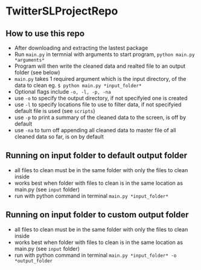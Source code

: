 # TwitterSLProjectRepo

## How to use this repo
 - After downloading and extracting the lastest package
 - Run `main.py` in termnial with arguments to start program, `python main.py *arguments*`
 - Program will then write the cleaned data and realted file to an output folder (see below)
 - `main.py` takes 1 required argument which is the input  directory, of the data to clean eg. `$ python main.py *input_folder*`
 - Optional flags include `-o, -l, -p, -na`
  - use `-o` to specify the output directory, if not specifyied one is created
  - use `-l` to specify locations file to use to filter data, if not specifyied default file is used (see `scripts`)
  - use `-p` to print a summary of the cleaned data to the screen, is off by default
  - use `-na` to turn off appending all cleaned data to master file of all cleaned data so far, is on by default
  
## Running on input folder to default output folder
- all files to clean must be in the same folder with only the files to clean inside
- works best when folder with files to clean is in the same location as main.py (see `input` folder)
- run with python command in terminal `main.py *input_folder*`

## Running on input folder to custom output folder
- all files to clean must be in the same folder with only the files to clean inside
- works best when folder with files to clean is in the same location as main.py (see `input` folder)
- run with python command in terminal `main.py *input_folder* -o *output_folder`

